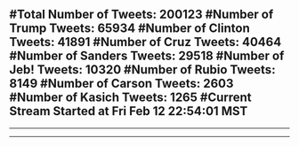 #Total Number of Tweets: 200123 
#Number of Trump Tweets: 65934
#Number of Clinton Tweets: 41891
#Number of Cruz Tweets: 40464
#Number of Sanders Tweets: 29518
#Number of Jeb! Tweets: 10320
#Number of Rubio Tweets: 8149
#Number of Carson Tweets: 2603
#Number of Kasich Tweets: 1265
#Current Stream Started at Fri Feb 12 22:54:01 MST
---
---
---
